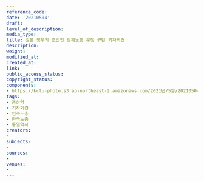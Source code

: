 ```yaml
---
reference_code: 
date: '20210504'
draft: 
level_of_description: 
media_type: 
title: 일본 정부의 조선인 강제노동 부정 규탄 기자회견
description: 
weight: 
modified_at: 
created_at: 
link: 
public_access_status: 
copyright_status: 
components:
- https://kctu-photo.s3.ap-northeast-2.amazonaws.com/2021년/5월/20210504-일본+정부의+조선인+강제노동+부정+규탄+기자회견_용산역_기자회견_민주노총_한국노총_통일역사/403117_56554_1044.jpg
tags:
- 용산역
- 기자회견
- 민주노총
- 한국노총
- 통일역사
creators:
- 
subjects:
- 
sources:
- 
venues:
- 
---
```

